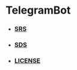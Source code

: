 # TelegramBot
* ### [SRS](https://github.com/theAngryBeavers/TelegramBot/blob/main/documentation/srs/SRS.md)
* ### [SDS](https://github.com/theAngryBeavers/TelegramBot/blob/main/documentation/sds/sds.md)
* ### [LICENSE](https://github.com/theAngryBeavers/TelegramBot/blob/main/LICENSE)
